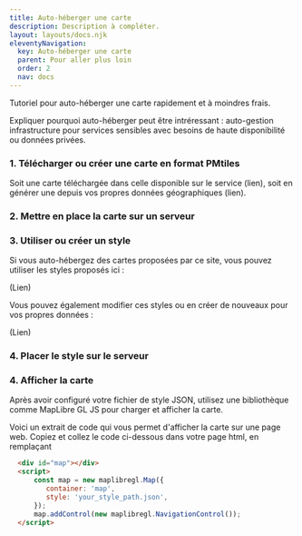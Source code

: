```yaml
---
title: Auto-héberger une carte
description: Description à compléter.
layout: layouts/docs.njk
eleventyNavigation:
  key: Auto-héberger une carte
  parent: Pour aller plus loin
  order: 2
  nav: docs
---
```


Tutoriel pour auto-héberger une carte rapidement et à moindres frais.

Expliquer pourquoi auto-héberger peut être intréressant : auto-gestion infrastructure pour services sensibles avec besoins de haute disponibilité ou données privées.

### 1. Télécharger ou créer une carte en format PMtiles&#x20;

Soit une carte téléchargée dans celle disponible sur le service (lien), soit en générer une depuis vos propres données géographiques (lien).

### 2. Mettre en place la carte sur un serveur

### 3. Utiliser ou créer un style

Si vous auto-hébergez des cartes proposées par ce site, vous pouvez utiliser les styles proposés ici : 

(Lien)

Vous pouvez également modifier ces styles ou en créer de nouveaux pour vos propres données : 

(Lien)


### 4. Placer le style sur le serveur

### 4. Afficher la carte

Après avoir configuré votre fichier de style JSON, utilisez une bibliothèque comme MapLibre GL JS pour charger et afficher la carte.

Voici un extrait de code qui vous permet d'afficher la carte sur une page web. Copiez et collez le code ci-dessous dans votre page html, en remplaçant&#x20;

```html
  <div id="map"></div>
  <script>
      const map = new maplibregl.Map({
         container: 'map',
         style: 'your_style_path.json',
      });
      map.addControl(new maplibregl.NavigationControl());
  </script>
```

